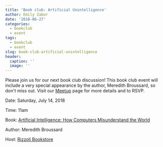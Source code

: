 ```yaml
---
title: 'Book club: Artificial Unintelligence'
author: Emily Zabor
date: '2018-06-27'
categories:
  - bookclub
  - event
tags:
  - bookclub
  - event
slug: book-club-artificial-unintelligence
header:
  caption: ''
  image: ''
---
```


Please join us for our next book club discussion! This book club event will include a very special appearance by the author, Meredith Broussard, so don't miss out. Visit our [Meetup](https://www.meetup.com/rladies-newyork/events/251676940/) page for more details and to RSVP.

Date: Saturday, July 14, 2018

Time: 11am

Book: [Artificial Intelligence: How Computers Misunderstand the World](https://www.rizzolibookstore.com/storytelling-data-data-visualization-guide-business-professionals)

Author: Meredith Broussard

Host: [Rizzoli Bookstore](https://www.rizzolibookstore.com/)
